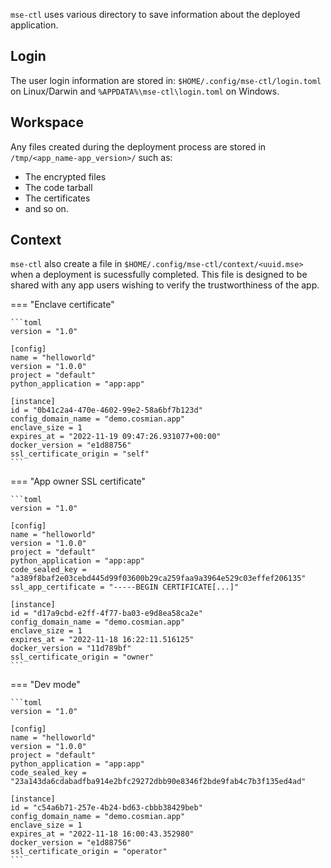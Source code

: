 
`mse-ctl` uses various directory to save information about the deployed application. 

## Login

The user login information are stored in: `$HOME/.config/mse-ctl/login.toml` on Linux/Darwin and `%APPDATA%\mse-ctl\login.toml` on Windows. 

## Workspace

Any files created during the deployment process are stored in `/tmp/<app_name-app_version>/` such as:

- The encrypted files
- The code tarball
- The certificates
- and so on.

## Context

`mse-ctl` also create a file in `$HOME/.config/mse-ctl/context/<uuid.mse>` when a deployment is sucessfully completed. This file is designed to be shared with any app users wishing to verify the trustworthiness of the app. 

=== "Enclave certificate"

    ```toml
    version = "1.0"

    [config]
    name = "helloworld"
    version = "1.0.0"
    project = "default"
    python_application = "app:app"

    [instance]
    id = "0b41c2a4-470e-4602-99e2-58a6bf7b123d"
    config_domain_name = "demo.cosmian.app"
    enclave_size = 1
    expires_at = "2022-11-19 09:47:26.931077+00:00"
    docker_version = "e1d88756"
    ssl_certificate_origin = "self"
    ```

=== "App owner SSL certificate"

    ```toml
    version = "1.0"

    [config]
    name = "helloworld"
    version = "1.0.0"
    project = "default"
    python_application = "app:app"
    code_sealed_key = "a389f8baf2e03cebd445d99f03600b29ca259faa9a3964e529c03effef206135"
    ssl_app_certificate = "-----BEGIN CERTIFICATE[...]"

    [instance]
    id = "d17a9cbd-e2ff-4f77-ba03-e9d8ea58ca2e"
    config_domain_name = "demo.cosmian.app"
    enclave_size = 1
    expires_at = "2022-11-18 16:22:11.516125"
    docker_version = "11d789bf"
    ssl_certificate_origin = "owner"
    ```

=== "Dev mode"

    ```toml
    version = "1.0"

    [config]
    name = "helloworld"
    version = "1.0.0"
    project = "default"
    python_application = "app:app"
    code_sealed_key = "23a143da6cdabadfba914e2bfc29272dbb90e8346f2bde9fab4c7b3f135ed4ad"

    [instance]
    id = "c54a6b71-257e-4b24-bd63-cbbb38429beb"
    config_domain_name = "demo.cosmian.app"
    enclave_size = 1
    expires_at = "2022-11-18 16:00:43.352980"
    docker_version = "e1d88756"
    ssl_certificate_origin = "operator"
    ```

